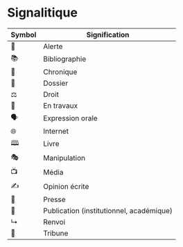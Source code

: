 # Signalitique

| Symbol | Signification | 
|--------|---------------|
|📢 | Alerte |
| 📚     | Bibliographie |
| 📜     | Chronique     |
| 📁      | Dossier|
| ⚖      | Droit         | 
| 🚧     | En travaux  |
| 🗣️ | Expression orale |
| 🌐 | Internet |
| 🕮 | Livre |
| 🎭 | Manipulation |
| 📺 | Média |
|✍ | Opinion écrite |
| 📰 | Presse |
| 📄 | Publication (institutionnel, académique) |
| ↳ | Renvoi |
| 📝 | Tribune |



